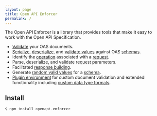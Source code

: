 ```yaml
---
layout: page
title: Open API Enforcer
permalink: /
---
```


The Open API Enforcer is a library that provides tools that make it easy to work with the Open API Specification.

- [Validate](./api/#enforcer) your OAS documents.
- [Serialize](api/components/schema.md#schemaprototypeserialize), [deserialize](api/components/schema.md#schemaprototypedeserialize), and [validate values](api/components/schema.md#schemaprototypevalidate) against OAS [schemas](api/components/schema.md).
- Identify the [operation](api/components/operation.md) associated with a [request](api/components/openapi.md#openapiprototyperequest).
- Parse, deserialize, and validate request parameters.
- Facilitated [response building](api/components/schema.md#schemaprototypepopulate).
- Generate [random valid values](api/components/schema.md#schemaprototyperandom) for a [schema](api/components/schema.md).
- [Plugin environment](./extend-components.md) for custom document validation and extended functionality including [custom data type formats](api/components/schema.md#schemadefinedataformat).

## Install

```sh
$ npm install openapi-enforcer
```
